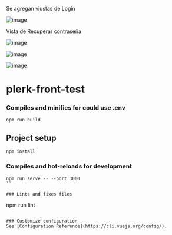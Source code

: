 
Se agregan viustas de Login

![image](https://user-images.githubusercontent.com/30103350/155566979-52087e9c-f788-4812-ae5b-ec69efa775f4.png)


Vista de Recuperar contraseña

![image](https://user-images.githubusercontent.com/30103350/155567068-2a5620c8-7eb8-4f5c-a478-06c560a25243.png)

![image](https://user-images.githubusercontent.com/30103350/155567219-a8ef6ec4-de69-4788-81c2-5b83797368cb.png)

![image](https://user-images.githubusercontent.com/30103350/155567370-78a106db-8d18-4765-97f5-191aadabdfa0.png)

# plerk-front-test

### Compiles and minifies for could use .env
```
npm run build
```

## Project setup
```
npm install
```

### Compiles and hot-reloads for development
```
npm run serve -- --port 3000
``

### Lints and fixes files
```
npm run lint
```

### Customize configuration
See [Configuration Reference](https://cli.vuejs.org/config/).



